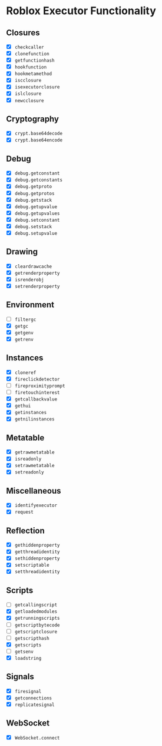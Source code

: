 # Roblox Executor Functionality

## Closures
- [x] `checkcaller`
- [x] `clonefunction`
- [x] `getfunctionhash`
- [x] `hookfunction`
- [x] `hookmetamethod`
- [x] `iscclosure`
- [x] `isexecutorclosure`
- [x] `islclosure`
- [x] `newcclosure`

## Cryptography
- [x] `crypt.base64decode`
- [x] `crypt.base64encode`

## Debug
- [x] `debug.getconstant`
- [x] `debug.getconstants`
- [x] `debug.getproto`
- [x] `debug.getprotos`
- [x] `debug.getstack`
- [x] `debug.getupvalue`
- [x] `debug.getupvalues`
- [x] `debug.setconstant`
- [x] `debug.setstack`
- [x] `debug.setupvalue`

## Drawing
- [x] `cleardrawcache`
- [x] `getrenderproperty`
- [x] `isrenderobj`
- [x] `setrenderproperty`

## Environment
- [ ] `filtergc`
- [x] `getgc`
- [x] `getgenv`
- [x] `getrenv`

## Instances
- [x] `cloneref`
- [x] `fireclickdetector`
- [ ] `fireproximityprompt`
- [ ] `firetouchinterest`
- [x] `getcallbackvalue`
- [x] `gethui`
- [x] `getinstances`
- [x] `getnilinstances`

## Metatable
- [x] `getrawmetatable`
- [x] `isreadonly`
- [x] `setrawmetatable`
- [x] `setreadonly`

## Miscellaneous
- [x] `identifyexecutor`
- [x] `request`

## Reflection
- [x] `gethiddenproperty`
- [x] `getthreadidentity`
- [x] `sethiddenproperty`
- [x] `setscriptable`
- [x] `setthreadidentity`

## Scripts
- [ ] `getcallingscript`
- [x] `getloadedmodules`
- [x] `getrunningscripts`
- [ ] `getscriptbytecode`
- [ ] `getscriptclosure`
- [ ] `getscripthash`
- [x] `getscripts`
- [ ] `getsenv`
- [x] `loadstring`

## Signals
- [x] `firesignal`
- [x] `getconnections`
- [x] `replicatesignal`

## WebSocket
- [x] `WebSocket.connect`
